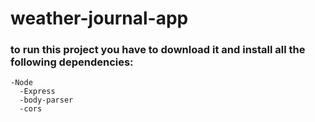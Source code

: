 # weather-journal-app

### to run this project you have to download it and install all the following dependencies:
    
    -Node
      -Express
      -body-parser
      -cors
